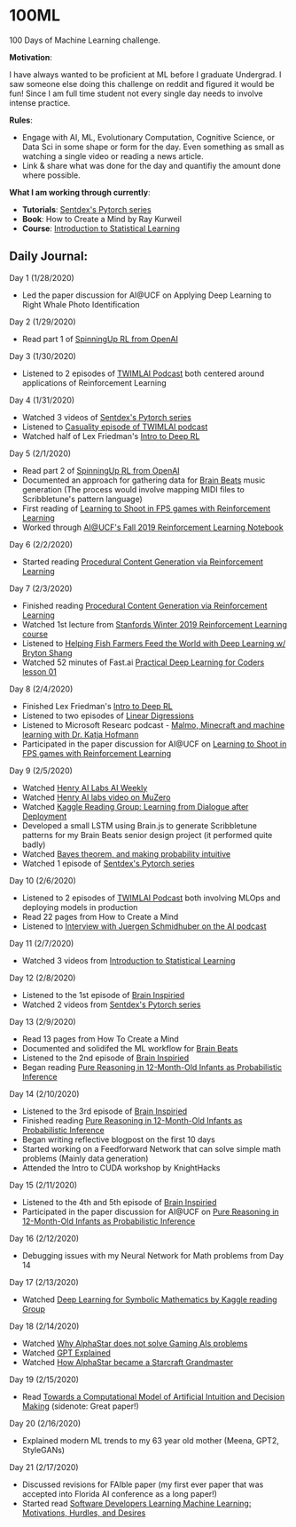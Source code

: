 # 100ML
100 Days of Machine Learning challenge.

**Motivation**: 

I have always wanted to be proficient at ML before I graduate Undergrad. I saw someone else doing this challenge on reddit and figured it would be fun! Since I am full time student not every single day needs to involve intense practice. 

**Rules**:
* Engage with AI, ML, Evolutionary Computation, Cognitive Science, or Data Sci in some shape or form for the day. Even something as small as watching a single video or reading a news article.
* Link & share what was done for the day and quantifiy the amount done where possible. 

**What I am working through currently**:
* **Tutorials**:  [Sentdex's Pytorch series](https://www.youtube.com/playlist?list=PLQVvvaa0QuDdeMyHEYc0gxFpYwHY2Qfdh)
* **Book**: How to Create a Mind by Ray Kurweil 
* **Course**: [Introduction to Statistical Learning](https://www.dataschool.io/15-hours-of-expert-machine-learning-videos/)


## Daily Journal:
Day 1 (1/28/2020)
* Led the paper discussion for AI@UCF on Applying Deep Learning to Right Whale Photo Identification

Day 2 (1/29/2020)
* Read part 1 of [SpinningUp RL from OpenAI](https://spinningup.openai.com/en/latest/spinningup/rl_intro.html)

Day 3 (1/30/2020)
* Listened to 2 episodes of [TWIMLAI Podcast](https://twimlai.com/) both centered around applications of Reinforcement Learning

Day 4 (1/31/2020)
* Watched 3 videos of [Sentdex's Pytorch series](https://www.youtube.com/playlist?list=PLQVvvaa0QuDdeMyHEYc0gxFpYwHY2Qfdh)
* Listened to [Casuality episode of TWIMLAI podcast](https://twimlai.com/twiml-talk-342-causality-101-with-robert-ness/)
* Watched half of Lex Friedman's [Intro to Deep RL](https://www.youtube.com/watch?v=zR11FLZ-O9M)

Day 5 (2/1/2020)
* Read part 2 of [SpinningUp RL from OpenAI](https://spinningup.openai.com/en/latest/spinningup/rl_intro2.html)
* Documented an approach for gathering data for [Brain Beats](https://github.com/BrainBeatsUCF) music generation (The process would involve mapping MIDI files to Scribbletune's pattern language)
* First reading of [Learning to Shoot in FPS games with Reinforcement Learning](https://arxiv.org/abs/1806.05117v1)
* Worked through [AI@UCF's Fall 2019 Reinforcement Learning Notebook](https://github.com/ucfai/core/tree/master/fa19/2019-11-06-rl)

Day 6 (2/2/2020)
* Started reading [Procedural Content Generation via Reinforcement Learning](https://arxiv.org/abs/2001.09212)

Day 7 (2/3/2020)
* Finished reading [Procedural Content Generation via Reinforcement Learning](https://arxiv.org/abs/2001.09212)
* Watched 1st lecture from [Stanfords Winter 2019 Reinforcement Learning course](http://web.stanford.edu/class/cs234/CS234Win2019/index.html)
* Listened to [Helping Fish Farmers Feed the World with Deep Learning w/ Bryton Shang
](https://twimlai.com/twiml-talk-327-helping-fish-farmers-feed-the-world-with-deep-learning-w-bryton-shang/)
* Watched 52 minutes of Fast.ai [Practical Deep Learning for Coders lesson 01](https://course.fast.ai/videos/?lesson=1)

Day 8 (2/4/2020)
* Finished Lex Friedman's [Intro to Deep RL](https://www.youtube.com/watch?v=zR11FLZ-O9M)
* Listened to two episodes of [Linear Digressions](http://lineardigressions.com/)
* Listened to Microsoft Researc podcast - [Malmo, Minecraft and machine learning with Dr. Katja Hofmann](https://www.microsoft.com/en-us/research/blog/malmo-minecraft-and-machine-learning-with-dr-katja-hofmann/)
* Participated in the paper discussion for AI@UCF on [Learning to Shoot in FPS games with Reinforcement Learning](https://arxiv.org/abs/1806.05117v1)

Day 9 (2/5/2020)
* Watched [Henry AI Labs AI Weekly](https://www.youtube.com/watch?v=N9jsScucOXs)
* Watched [Henry AI labs video on MuZero](https://www.youtube.com/watch?v=szbvm8aNDxw)
* Watched [Kaggle Reading Group: Learning from Dialogue after Deployment](https://www.youtube.com/watch?v=PhTF7yJNR70&list=PLqFaTIg4myu8t5ycqvp7I07jTjol3RCl9&index=2&t=3243s)
* Developed a small LSTM using Brain.js to generate Scribbletune patterns for my Brain Beats senior design project (it performed quite badly)
* Watched [Bayes theorem, and making probability intuitive
](https://www.youtube.com/watch?v=HZGCoVF3YvM)
* Watched 1 episode of [Sentdex's Pytorch series](https://www.youtube.com/playlist?list=PLQVvvaa0QuDdeMyHEYc0gxFpYwHY2Qfdh)

Day 10 (2/6/2020)
* Listened to 2 episodes of [TWIMLAI Podcast](https://twimlai.com/) both involving MLOps and deploying models in production
* Read 22 pages from How to Create a Mind
* Listened to [Interview with Juergen Schmidhuber on the AI podcast](https://www.youtube.com/watch?v=3FIo6evmweo)

Day 11 (2/7/2020)
* Watched 3 videos from [Introduction to Statistical Learning](https://www.dataschool.io/15-hours-of-expert-machine-learning-videos/)

Day 12 (2/8/2020)
* Listened to the 1st episode of [Brain Inspiried](https://braininspired.co/)
* Watched 2 videos from [Sentdex's Pytorch series](https://www.youtube.com/playlist?list=PLQVvvaa0QuDdeMyHEYc0gxFpYwHY2Qfdh)

Day 13 (2/9/2020)
* Read 13 pages from How To Create a Mind
* Documented and solidifed the ML workflow for [Brain Beats](https://github.com/BrainBeatsUCF)
* Listened to the 2nd episode of [Brain Inspiried](https://braininspired.co/)
* Began reading [Pure Reasoning in 12-Month-Old Infants as Probabilistic Inference](https://science.sciencemag.org/content/sci/332/6033/1054.full.pdf)

Day 14 (2/10/2020)
* Listened to the 3rd episode of [Brain Inspiried](https://braininspired.co/)
* Finished reading [Pure Reasoning in 12-Month-Old Infants as Probabilistic Inference](https://science.sciencemag.org/content/sci/332/6033/1054.full.pdf)
* Began writing reflective blogpost on the first 10 days
* Started working on a Feedforward Network that can solve simple math problems (Mainly data generation)
* Attended the Intro to CUDA workshop by KnightHacks
 
Day 15 (2/11/2020)
* Listened to the 4th and 5th episode of [Brain Inspiried](https://braininspired.co/)
* Participated in the paper discussion for AI@UCF on [Pure Reasoning in 12-Month-Old Infants as Probabilistic Inference](https://science.sciencemag.org/content/sci/332/6033/1054.full.pdf)

Day 16 (2/12/2020)
* Debugging issues with my Neural Network for Math problems from Day 14

Day 17 (2/13/2020)
* Watched [Deep Learning for Symbolic Mathematics by Kaggle reading Group](https://www.youtube.com/watch?v=q_cMExRsJl8&list=PLqFaTIg4myu8t5ycqvp7I07jTjol3RCl9&index=6&t=0s)

Day 18 (2/14/2020)
* Watched [Why AlphaStar does not solve Gaming AIs problems](https://www.youtube.com/watch?v=84VVFxHAdSY)
* Watched [GPT Explained](https://www.youtube.com/watch?v=9ebPNEHRwXU)
* Watched [How AlphaStar became a Starcraft Grandmaster](https://www.youtube.com/watch?v=lPERfjRaZug)

Day 19 (2/15/2020)
* Read [Towards a Computational Model of Artificial Intuition and Decision Making](https://link.springer.com/chapter/10.1007/978-3-030-29035-1_45) (sidenote: Great paper!)

Day 20 (2/16/2020)
* Explained modern ML trends to my 63 year old mother (Meena, GPT2, StyleGANs)

Day 21 (2/17/2020)
* Discussed revisions for FAIble paper (my first ever paper that was accepted into Florida AI conference as a long paper!)
* Started read [Software Developers Learning Machine Learning:
Motivations, Hurdles, and Desires](http://www.pgbovine.net/publications/software-developers-learning-machine-learning_VLHCC-2019.pdf)
